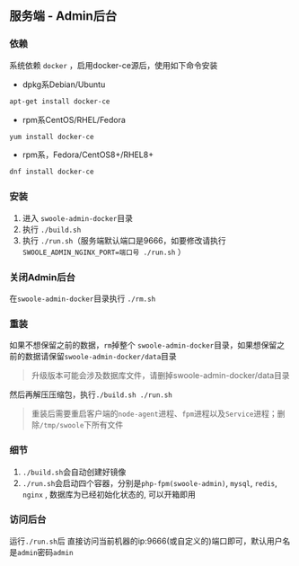 ## 服务端 - Admin后台
### 依赖
系统依赖 `docker` ，启用docker-ce源后，使用如下命令安装
* dpkg系Debian/Ubuntu

```bash
apt-get install docker-ce
```
* rpm系CentOS/RHEL/Fedora

 ```bash
yum install docker-ce
```

* rpm系，Fedora/CentOS8+/RHEL8+

```bash
dnf install docker-ce
```
### 安装
1.  进入 `swoole-admin-docker`目录
2.  执行 `./build.sh`
3.  执行 `./run.sh`（服务端默认端口是9666，如要修改请执行 `SWOOLE_ADMIN_NGINX_PORT=端口号 ./run.sh` ）
### 关闭Admin后台
在`swoole-admin-docker`目录执行 `./rm.sh`
### 重装

如果不想保留之前的数据，`rm`掉整个 `swoole-admin-docker`目录，如果想保留之前的数据请保留`swoole-admin-docker/data`目录

> 升级版本可能会涉及数据库文件，请删掉swoole-admin-docker/data目录

然后再解压压缩包，执行`./build.sh ./run.sh`

> 重装后需要重启客户端的`node-agent`进程、`fpm`进程以及`Service`进程；删除`/tmp/swoole`下所有文件

### 细节

1.  `./build.sh`会自动创建好镜像
2.  `./run.sh`会启动四个容器，分别是`php-fpm(swoole-admin)`, `mysql`, `redis`, `nginx` , 数据库为已经初始化状态的, 可以开箱即用

### 访问后台

运行`./run.sh`后 直接访问当前机器的ip:9666(或自定义的)端口即可，默认用户名是`admin`密码`admin`